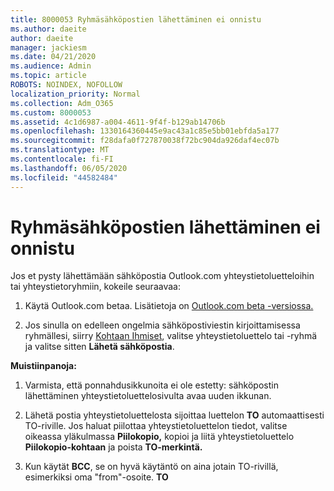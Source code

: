 ```yaml
---
title: 8000053 Ryhmäsähköpostien lähettäminen ei onnistu
ms.author: daeite
author: daeite
manager: jackiesm
ms.date: 04/21/2020
ms.audience: Admin
ms.topic: article
ROBOTS: NOINDEX, NOFOLLOW
localization_priority: Normal
ms.collection: Adm_O365
ms.custom: 8000053
ms.assetid: 4c1d6987-a004-4611-9f4f-b129ab14706b
ms.openlocfilehash: 1330164360445e9ac43a1c85e5bb01ebfda5a177
ms.sourcegitcommit: f28dafa0f727870038f72bc904da926daf4ec07b
ms.translationtype: MT
ms.contentlocale: fi-FI
ms.lasthandoff: 06/05/2020
ms.locfileid: "44582484"
---
```

# <a name="unable-to-send-group-emails"></a>Ryhmäsähköpostien lähettäminen ei onnistu

Jos et pysty lähettämään sähköpostia Outlook.com yhteystietoluetteloihin tai yhteystietoryhmiin, kokeile seuraavaa:
  
1. Käytä Outlook.com betaa. Lisätietoja on [Outlook.com beta -versiossa.](https://support.office.com/article/e2261c7f-d413-4084-8f22-21282f42d8cf)
    
2. Jos sinulla on edelleen ongelmia sähköpostiviestin kirjoittamisessa ryhmällesi, siirry [Kohtaan Ihmiset](https://outlook.live.com/people/), valitse yhteystietoluettelo tai -ryhmä ja valitse sitten **Lähetä sähköpostia**.
    
 **Muistiinpanoja:**
  
1. Varmista, että ponnahdusikkunoita ei ole estetty: sähköpostin lähettäminen yhteystietoluettelosivulta avaa uuden ikkunan.
    
2. Lähetä postia yhteystietoluettelosta sijoittaa luettelon **TO** automaattisesti TO-riville. Jos haluat piilottaa yhteystietoluettelon tiedot, valitse oikeassa yläkulmassa **Piilokopio,** kopioi ja liitä yhteystietoluettelo **Piilokopio-kohtaan** ja poista **TO-merkintä.** 
    
3. Kun käytät **BCC**, se on hyvä käytäntö on aina jotain TO-rivillä, esimerkiksi oma "from"-osoite. **TO** 
    

